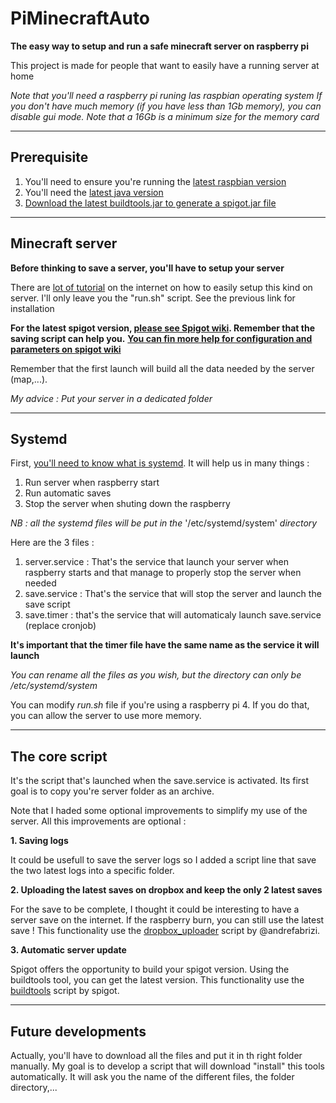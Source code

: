 # PiMinecraftAuto

**The easy way to setup and run a safe minecraft server on raspberry pi**

This project is made for people that want to easily have a running server at home

*Note that you'll need a raspberry pi runing las raspbian operating system*
*If you don't have much memory (if you have less than 1Gb memory), you can disable gui mode.*
*Note that a 16Gb is a minimum size for the memory card*

---

## Prerequisite

1. You'll need to ensure you're running the [latest raspbian version](https://www.raspberrypi.org/documentation/raspbian/updating.md)
2. You'll need the [latest java version](https://tecadmin.net/install-oracle-java-11-on-debian-9-stretch/)
3. [Download the latest buildtools.jar to generate a spigot.jar file](https://www.spigotmc.org/wiki/buildtools/)

---

## Minecraft server

**Before thinking to save a server, you'll have to setup your server**

There are [lot of tutorial](https://www.makeuseof.com/tag/setup-minecraft-server-raspberry-pi/) on the internet on how to easily setup this kind on server.
I'll only leave you the "run.sh" script. See the previous link for installation

**For the latest spigot version, [please see Spigot wiki](https://www.spigotmc.org/wiki/buildtools/#latest). Remember that the saving script can help you.**
**[You can fin more help for configuration and parameters on spigot wiki](https://www.spigotmc.org/wiki/spigot/)**

Remember that the first launch will build all the data needed by the server (map,...).

*My advice : Put your server in a dedicated folder*

---

## Systemd

First, [you'll need to know what is systemd](https://wiki.debian.org/systemd).
It will help us in many things :

1. Run server when raspberry start
2. Run automatic saves
3. Stop the server when shuting down the raspberry

*NB : all the systemd files will be put in the* '/etc/systemd/system' *directory*

Here are the 3 files :

1. server.service : That's the service that launch your server when raspberry starts and that manage to properly stop the server when needed
2. save.service : That's the service that will stop the server and launch the save script
3. save.timer : that's the service that will automaticaly launch save.service (replace cronjob)

**It's important that the timer file have the same name as the service it will launch**

*You can rename all the files as you wish, but the directory can only be /etc/systemd/system*

You can modify *run.sh* file if you're using a raspberry pi 4. If you do that, you can allow the server to use more memory.

---

## The core script

It's the script that's launched when the save.service is activated.
Its first goal is to copy you're server folder as an archive.

Note that I haded some optional improvements to simplify my use of the server. All this improvements are optional :

**1. Saving logs**

It could be usefull to save the server logs so I added a script line that save the two latest logs into a specific folder.

**2. Uploading the latest saves on dropbox and keep the only 2 latest saves**

For the save to be complete, I thought it could be interesting to have a server save on the internet. If the raspberry burn, you can still use the latest save !
This functionality use the [dropbox_uploader](https://github.com/andreafabrizi/Dropbox-Uploader) script by @andrefabrizi.

**3. Automatic server update**

Spigot offers the opportunity to build your spigot version. Using the buildtools tool, you can get the latest version.
This functionality use the [buildtools](https://hub.spigotmc.org/jenkins/job/BuildTools/) script by spigot.

---

## Future developments

Actually, you'll have to download all the files and put it in th right folder manually. My goal is to develop a script that will download "install" this tools automatically. It will ask you the name of the different files, the folder directory,...
